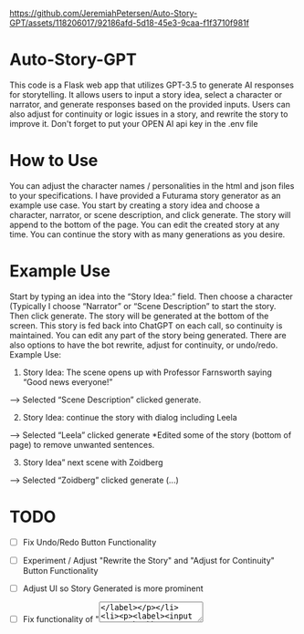 https://github.com/JeremiahPetersen/Auto-Story-GPT/assets/118206017/92186afd-5d18-45e3-9caa-f1f3710f981f

# Auto-Story-GPT
This code is a Flask web app that utilizes GPT-3.5 to generate AI responses for storytelling. It allows users to input a story idea, select a character or narrator, and generate responses based on the provided inputs. Users can also adjust for continuity or logic issues in a story, and rewrite the story to improve it.  Don't forget to put your OPEN AI api key in the .env file
# How to Use
You can adjust the character names / personalities in the html and json files to your specifications.  I have provided a Futurama story generator as an example use case.
You start by creating a story idea and choose a character, narrator, or scene description, and click generate.  The story will append to the bottom of the page.  You can edit the created story at any time.  You can continue the story with as many generations as you desire.

# Example Use

Start by typing an idea into the “Story Idea:” field. Then choose a character (Typically I choose “Narrator” or “Scene Description” to start the story. Then click generate. The story will be generated at the bottom of the screen. This story is fed back into ChatGPT on each call, so continuity is maintained. You can edit any part of the story being generated. There are also options to have the bot rewrite, adjust for continuity, or undo/redo.
Example Use:

1. Story Idea: The scene opens up with Professor Farnsworth saying “Good news everyone!”

--> Selected “Scene Description” clicked generate.

2. Story Idea: continue the story with dialog including Leela

--> Selected “Leela” clicked generate *Edited some of the story (bottom of page) to remove unwanted sentences.

3. Story Idea” next scene with Zoidberg

--> Selected “Zoidberg” clicked generate (...)

# TODO

- [ ] Fix Undo/Redo Button Functionality
- [ ] Experiment / Adjust "Rewrite the Story" and "Adjust for Continuity" Button Functionality
- [ ] Adjust UI so Story Generated is more prominent
- [ ] Fix functionality of "<textarea id="story">
- [ ] Check for more errors
- [ ] Create Theme Templates

